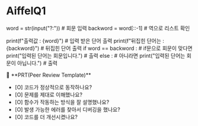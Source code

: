 # AiffelQ1

word = str(input("?:")) # 회문 입력
backword = word[::-1] # 역으로 리스트 확인

print(f"출력값 : {word}") # 입력 받은 단어 출력
print(f"뒤집힌 단어는 : {backword}") # 뒤집힌 단어 출력
if word == backword : # if문으로 회문이 맞다면
  print("입력된 단어는 회문입니다.") # 출력
else :  # 아니라면
  print("입력된 단어는 회문이 아닙니다.")  # 출력
  
  <aside>
🔑 **PRT(Peer Review Template)**

- [O]  코드가 정상적으로 동작하나요?
- [O]  문제를 제대로 이해했나요?
- [O]  함수가 작동하는 방식을 잘 설명했나요?
- [O]  발생 가능한 에러를 찾아서 디버깅을 했나요?
- [O]  코드를 더 개선시켰나요?
